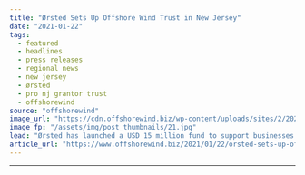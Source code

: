 ```yaml
---
title: "Ørsted Sets Up Offshore Wind Trust in New Jersey"
date: "2021-01-22"
tags: 
  - featured
  - headlines
  - press releases
  - regional news
  - new jersey
  - ørsted
  - pro nj grantor trust
  - offshorewind
source: "offshorewind"
image_url: "https://cdn.offshorewind.biz/wp-content/uploads/sites/2/2021/01/22094008/%C3%98rsted-Sets-Up-Offshore-Wind-Trust-in-New-Jersey.jpg"
image_fp: "/assets/img/post_thumbnails/21.jpg"
lead: "Ørsted has launched a USD 15 million fund to support businesses in New Jersey"
article_url: "https://www.offshorewind.biz/2021/01/22/orsted-sets-up-offshore-wind-trust-in-new-jersey/"
---
```


---
